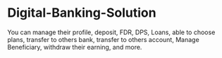 # Digital-Banking-Solution
You can manage their profile, deposit, FDR, DPS, Loans, able to choose plans, transfer to others bank, transfer to others account, Manage Beneficiary, withdraw their earning, and more.
